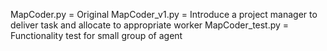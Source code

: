 MapCoder.py = Original
MapCoder_v1.py = Introduce a project manager to deliver task and allocate to appropriate worker
MapCoder_test.py = Functionality test for small group of agent